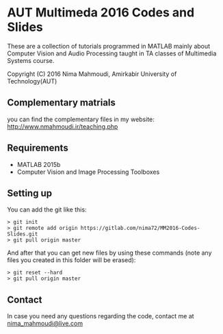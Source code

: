 # AUT Multimeda 2016 Codes and Slides

These are a collection of tutorials programmed in MATLAB mainly 
about Computer Vision and Audio Processing taught in TA classes of
Multimedia Systems course.

Copyright (C) 2016 Nima Mahmoudi, Amirkabir University of Technology(AUT)

## Complementary matrials
you can find the complementary files in my website:
http://www.nmahmoudi.ir/teaching.php

## Requirements

* MATLAB 2015b
* Computer Vision and Image Processing Toolboxes

## Setting up

You can add the git like this:

	> git init
	> git remote add origin https://gitlab.com/nima72/MM2016-Codes-Slides.git
	> git pull origin master

And after that you can get new files by using these commands (note any files you created in this folder will be erased):

	> git reset --hard
	> git pull origin master

## Contact

In case you need any questions regarding the code, contact me at nima_mahmoudi@live.com
